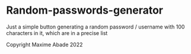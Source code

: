 # Random-passwords-generator

Just a simple button generating a random password / username with 100 characters in it, which are in a precise list







Copyright Maxime Abade 2022

